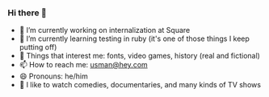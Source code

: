 ### Hi there 👋

- 🔭 I’m currently working on internalization at Square
- 🌱 I’m currently learning testing in ruby (it's one of those things I keep putting off)
- 💬 Things that interest me: fonts, video games, history (real and fictional)
- 📫 How to reach me: usman@hey.com
- 😄 Pronouns: he/him
- 🎥 I like to watch comedies, documentaries, and many kinds of TV shows

<!--
**usmanity/usmanity** is a ✨ _special_ ✨ repository because its `README.md` (this file) appears on your GitHub profile.

Here are some ideas to get you started:
- ⚡ Fun fact: 
-->
